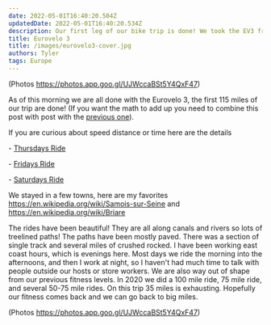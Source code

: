 ```yaml
---
date: 2022-05-01T16:40:20.504Z 
updatedDate: 2022-05-01T16:40:20.534Z
description: Our first leg of our bike trip is done! We took the EV3 from Paris to EV6. 
title: Eurovelo 3
title: /images/eurovelo3-cover.jpg
authors: Tyler
tags: Europe
---
```

(Photos <https://photos.app.goo.gl/UJWccaBSt5Y4QxF47>)

As of this morning we are all done with the Eurovelo 3, the first 115 miles of our trip are done! (If you want the math to add up you need to combine this post with post with the [previous one](https://travelsaveandbemerry.com/blog/2022-04-27-getting-started-on-our-bike-trip)).

If you are curious about speed distance or time here are the details

\- [Thursdays Ride](https://www.strava.com/activities/7054317602)

\- [Fridays Ride](https://www.strava.com/activities/7059741950)

\- [Saturdays Ride](https://www.strava.com/activities/7065664636)

We stayed in a few towns, here are my favorites [](https://en.wikipedia.org/wiki/Samois-sur-Seine)<https://en.wikipedia.org/wiki/Samois-sur-Seine> and [](https://en.wikipedia.org/wiki/Briare)<https://en.wikipedia.org/wiki/Briare>

The rides have been beautiful! They are all along canals and rivers so lots of treelined paths! The paths have been mostly paved. There was a section of single track and several miles of crushed rocked. I have been working east coast hours, which is evenings here. Most days we ride the morning into the afternoons, and then I work at night, so I haven't had much time to talk with people outside our hosts or store workers. We are also way out of shape from our previous fitness levels. In 2020 we did a 100 mile ride, 75 mile ride, and several 50-75 mile rides. On this trip 35 miles is exhausting. Hopefully our fitness comes back and we can go back to big miles. 

(Photos <https://photos.app.goo.gl/UJWccaBSt5Y4QxF47>)